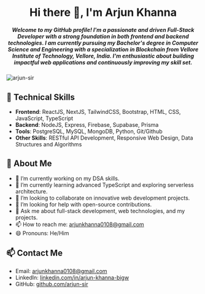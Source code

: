 <h1 align="center">Hi there 👋, I'm Arjun Khanna</h1>
<h5 align="center">Welcome to my GitHub profile! I'm a passionate and driven Full-Stack Developer with a strong foundation in both frontend and backend technologies. I am currently pursuing my Bachelor's degree in Computer Science and Engineering with a specialization in Blockchain from Vellore Institute of Technology, Vellore, India. I'm enthusiastic about building impactful web applications and continuously improving my skill set.</h3>

<p align="left"> <img src="https://komarev.com/ghpvc/?username=arjun-sir&label=Profile%20views&color=0e75b6&style=flat" alt="arjun-sir" /> </p>

## 🔧 Technical Skills

- **Frontend**: ReactJS, NextJS, TailwindCSS, Bootstrap, HTML, CSS, JavaScript, TypeScript
- **Backend**: NodeJS, Express, Firebase, Supabase, Prisma
- **Tools**: PostgreSQL, MySQL, MongoDB, Python, Git/Github
- **Other Skills**: RESTful API Development, Responsive Web Design, Data Structures and Algorithms

## 🧑 About Me

- 🔭 I’m currently working on my DSA skills.
- 🌱 I’m currently learning advanced TypeScript and exploring serverless architecture.
- 👯 I’m looking to collaborate on innovative web development projects.
- 🤔 I’m looking for help with open-source contributions.
- 💬 Ask me about full-stack development, web technologies, and my projects.
- 📫 How to reach me: [arjunkhanna0108@gmail.com](mailto:arjunkhanna0108@gmail.com)
- 😄 Pronouns: He/Him

## 📫 Contact Me

- Email: [arjunkhanna0108@gmail.com](mailto:arjunkhanna0108@gmail.com)
- LinkedIn: [linkedin.com/in/arjun-khanna-bigw](https://linkedin.com/in/arjun-khanna-bigw)
- GitHub: [github.com/arjun-sir](https://github.com/arjun-sir)
